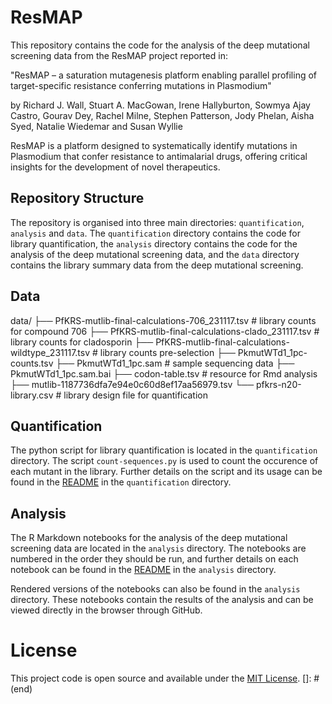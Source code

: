 # ResMAP

This repository contains the code for the analysis of the deep mutational screening data from the ResMAP project reported in:

"ResMAP – a saturation mutagenesis platform enabling parallel profiling of target-specific resistance conferring mutations in Plasmodium"

by Richard J. Wall, Stuart A. MacGowan, Irene Hallyburton, Sowmya Ajay Castro, Gourav Dey, Rachel Milne, Stephen Patterson, Jody Phelan, Aisha Syed, Natalie Wiedemar and Susan Wyllie

ResMAP is a platform designed to systematically identify mutations in Plasmodium that confer resistance to antimalarial drugs, offering critical insights for the development of novel therapeutics.

## Repository Structure

The repository is organised into three main directories: `quantification`, `analysis` and `data`. The `quantification` directory contains the code for library quantification, the `analysis` directory contains the code for the analysis of the deep mutational screening data, and the `data` directory contains the library summary data from the deep mutational screening.

## Data

data/
├── PfKRS-mutlib-final-calculations-706_231117.tsv  # library counts for compound 706
├── PfKRS-mutlib-final-calculations-clado_231117.tsv  # library counts for cladosporin
├── PfKRS-mutlib-final-calculations-wildtype_231117.tsv  # library counts pre-selection
├── PkmutWTd1_1pc-counts.tsv
├── PkmutWTd1_1pc.sam  # sample sequencing data
├── PkmutWTd1_1pc.sam.bai
├── codon-table.tsv  # resource for Rmd analysis
├── mutlib-1187736dfa7e94e0c60d8ef17aa56979.tsv
└── pfkrs-n20-library.csv  # library design file for quantification

## Quantification

The python script for library quantification is located in the `quantification` directory. The script `count-sequences.py` is used to count the occurence of each mutant in the library. Further details on the script and its usage can be found in the [README](quantification/README.md) in the `quantification` directory.

## Analysis 

The R Markdown notebooks for the analysis of the deep mutational screening data are located in the `analysis` directory. The notebooks are numbered in the order they should be run, and further details on each notebook can be found in the [README](analysis/README.md) in the `analysis` directory.

Rendered versions of the notebooks can also be found in the `analysis` directory. These notebooks contain the results of the analysis and can be viewed directly in the browser through GitHub.

# License

This project code is open source and available under the [MIT License](LICENSE).
[]: # (end)
```